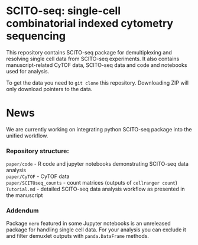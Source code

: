 # SCITO-seq: single-cell combinatorial indexed cytometry sequencing

This repository contains SCITO-seq package for demultiplexing and resolving single cell data from SCITO-seq experiments.
It also contains manuscript-related CyTOF data, SCITO-seq data and code and notebooks used for analysis. 

To get the data you need to `git clone` this repository. Downloading ZIP will only download pointers to the data.

# News
We are currently working on integrating python SCITO-seq package into the unified workflow.

### Repository structure:
`paper/code` - R code and jupyter notebooks demonstrating SCITO-seq data analysis  
`paper/CyTOF` - CyTOF data  
`paper/SCITOseq_counts` - count matrices (outputs of `cellranger count`)  
`Tutorial.md` - detailed SCITO-seq data analysis workflow as presented in the manuscript

### Addendum  
Package `nero` featured in some Jupyter notebooks is an unreleased package for handling single cell data. For your analysis you can exclude it and filter demuxlet outputs with `panda.DataFrame` methods. 
